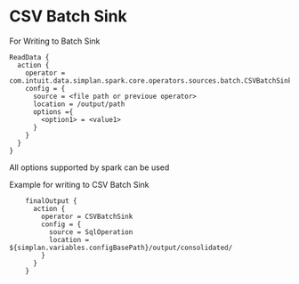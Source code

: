 # CSV Batch Sink

For Writing to Batch Sink

```hocon
ReadData {
  action {
    operator = com.intuit.data.simplan.spark.core.operators.sources.batch.CSVBatchSink
    config = {
      source = <file path or previoue operator>
      location = /output/path
      options ={
        <option1> = <value1>
      }
    }
  }
}
```

All options supported by spark can be used

Example for writing to CSV Batch Sink

```hocon
    finalOutput {
      action {
        operator = CSVBatchSink
        config = {
          source = SqlOperation
          location = ${simplan.variables.configBasePath}/output/consolidated/
        }
      }
    }
```